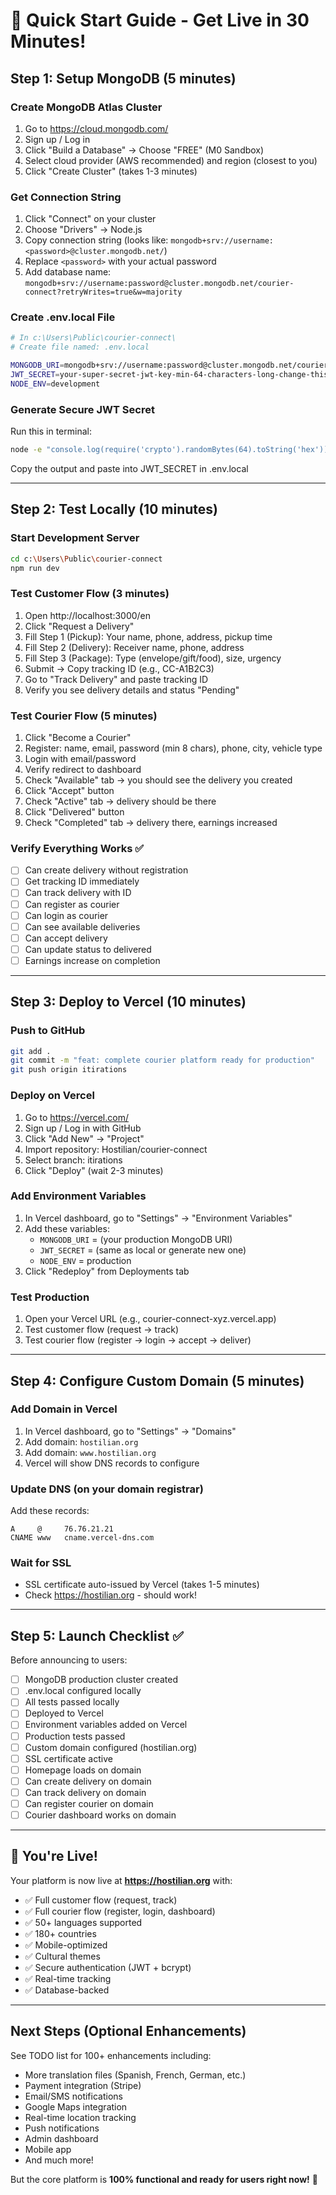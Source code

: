 # 🚀 Quick Start Guide - Get Live in 30 Minutes!

## Step 1: Setup MongoDB (5 minutes)

### Create MongoDB Atlas Cluster
1. Go to https://cloud.mongodb.com/
2. Sign up / Log in
3. Click "Build a Database" → Choose "FREE" (M0 Sandbox)
4. Select cloud provider (AWS recommended) and region (closest to you)
5. Click "Create Cluster" (takes 1-3 minutes)

### Get Connection String
1. Click "Connect" on your cluster
2. Choose "Drivers" → Node.js
3. Copy connection string (looks like: `mongodb+srv://username:<password>@cluster.mongodb.net/`)
4. Replace `<password>` with your actual password
5. Add database name: `mongodb+srv://username:password@cluster.mongodb.net/courier-connect?retryWrites=true&w=majority`

### Create .env.local File
```bash
# In c:\Users\Public\courier-connect\
# Create file named: .env.local

MONGODB_URI=mongodb+srv://username:password@cluster.mongodb.net/courier-connect?retryWrites=true&w=majority
JWT_SECRET=your-super-secret-jwt-key-min-64-characters-long-change-this
NODE_ENV=development
```

### Generate Secure JWT Secret
Run this in terminal:
```bash
node -e "console.log(require('crypto').randomBytes(64).toString('hex'))"
```
Copy the output and paste into JWT_SECRET in .env.local

---

## Step 2: Test Locally (10 minutes)

### Start Development Server
```bash
cd c:\Users\Public\courier-connect
npm run dev
```

### Test Customer Flow (3 minutes)
1. Open http://localhost:3000/en
2. Click "Request a Delivery"
3. Fill Step 1 (Pickup): Your name, phone, address, pickup time
4. Fill Step 2 (Delivery): Receiver name, phone, address
5. Fill Step 3 (Package): Type (envelope/gift/food), size, urgency
6. Submit → Copy tracking ID (e.g., CC-A1B2C3)
7. Go to "Track Delivery" and paste tracking ID
8. Verify you see delivery details and status "Pending"

### Test Courier Flow (5 minutes)
1. Click "Become a Courier"
2. Register: name, email, password (min 8 chars), phone, city, vehicle type
3. Login with email/password
4. Verify redirect to dashboard
5. Check "Available" tab → you should see the delivery you created
6. Click "Accept" button
7. Check "Active" tab → delivery should be there
8. Click "Delivered" button
9. Check "Completed" tab → delivery there, earnings increased

### Verify Everything Works ✅
- [ ] Can create delivery without registration
- [ ] Get tracking ID immediately  
- [ ] Can track delivery with ID
- [ ] Can register as courier
- [ ] Can login as courier
- [ ] Can see available deliveries
- [ ] Can accept delivery
- [ ] Can update status to delivered
- [ ] Earnings increase on completion

---

## Step 3: Deploy to Vercel (10 minutes)

### Push to GitHub
```bash
git add .
git commit -m "feat: complete courier platform ready for production"
git push origin itirations
```

### Deploy on Vercel
1. Go to https://vercel.com/
2. Sign up / Log in with GitHub
3. Click "Add New" → "Project"
4. Import repository: Hostilian/courier-connect
5. Select branch: itirations
6. Click "Deploy" (wait 2-3 minutes)

### Add Environment Variables
1. In Vercel dashboard, go to "Settings" → "Environment Variables"
2. Add these variables:
   - `MONGODB_URI` = (your production MongoDB URI)
   - `JWT_SECRET` = (same as local or generate new one)
   - `NODE_ENV` = production
3. Click "Redeploy" from Deployments tab

### Test Production
1. Open your Vercel URL (e.g., courier-connect-xyz.vercel.app)
2. Test customer flow (request → track)
3. Test courier flow (register → login → accept → deliver)

---

## Step 4: Configure Custom Domain (5 minutes)

### Add Domain in Vercel
1. In Vercel dashboard, go to "Settings" → "Domains"
2. Add domain: `hostilian.org`
3. Add domain: `www.hostilian.org`
4. Vercel will show DNS records to configure

### Update DNS (on your domain registrar)
Add these records:
```
A     @     76.76.21.21
CNAME www   cname.vercel-dns.com
```

### Wait for SSL
- SSL certificate auto-issued by Vercel (takes 1-5 minutes)
- Check https://hostilian.org - should work!

---

## Step 5: Launch Checklist ✅

Before announcing to users:
- [ ] MongoDB production cluster created
- [ ] .env.local configured locally
- [ ] All tests passed locally
- [ ] Deployed to Vercel
- [ ] Environment variables added on Vercel
- [ ] Production tests passed
- [ ] Custom domain configured (hostilian.org)
- [ ] SSL certificate active
- [ ] Homepage loads on domain
- [ ] Can create delivery on domain
- [ ] Can track delivery on domain
- [ ] Can register courier on domain
- [ ] Courier dashboard works on domain

---

## 🎉 You're Live!

Your platform is now live at **https://hostilian.org** with:
- ✅ Full customer flow (request, track)
- ✅ Full courier flow (register, login, dashboard)
- ✅ 50+ languages supported
- ✅ 180+ countries
- ✅ Mobile-optimized
- ✅ Cultural themes
- ✅ Secure authentication (JWT + bcrypt)
- ✅ Real-time tracking
- ✅ Database-backed

---

## Next Steps (Optional Enhancements)

See TODO list for 100+ enhancements including:
- More translation files (Spanish, French, German, etc.)
- Payment integration (Stripe)
- Email/SMS notifications
- Google Maps integration
- Real-time location tracking
- Push notifications
- Admin dashboard
- Mobile app
- And much more!

But the core platform is **100% functional and ready for users right now!** 🚀
